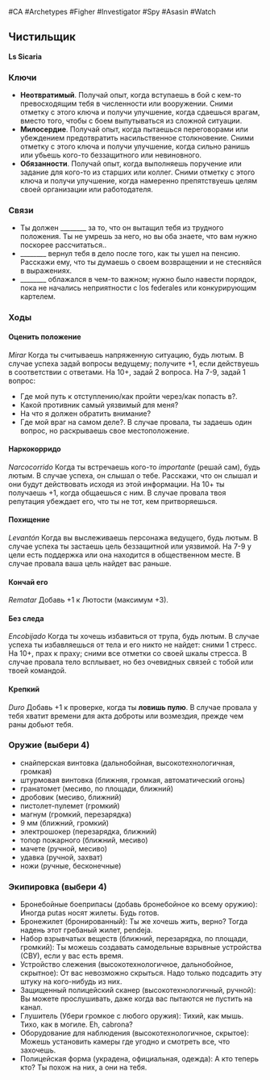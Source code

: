 #CA #Archetypes #Figher #Investigator #Spy #Asasin #Watch 

## Чистильщик
**Ls Sicaria**

### Ключи
-  **Неотвратимый**. Получай опыт, когда вступаешь в бой с кем-то превосходящим тебя в численности или вооружении. Сними отметку с этого ключа и получи улучшение, когда сдаешься врагам, вместо того, чтобы с боем выпутываться из сложной ситуации. 
-  **Милосердие**. Получай опыт, когда пытаешься переговорами или убеждением предотвратить насильственное столкновение. Сними отметку с этого ключа и получи улучшение, когда сильно ранишь или убьешь кого-то беззащитного или невиновного. 
-  **Обязанности**. Получай опыт, когда выполняешь поручение или задание для кого-то из старших или коллег. Сними отметку с этого ключа и получи улучшение, когда намеренно препятствуешь целям своей организации или работодателя.

### Связи
- Ты должен \_\_\_\_\_\_\_\_ за то, что он вытащил тебя из трудного положения. Ты не умрешь за него, но вы оба знаете, что вам нужно поскорее рассчитаться.. 
- \_\_\_\_\_\_\_\_ вернул тебя в дело после того, как ты ушел на пенсию. Расскажи ему, что ты думаешь о своем возвращении и не стесняйся в выражениях. 
- \_\_\_\_\_\_\_\_ облажался в чем-то важном; нужно было навести порядок, пока не начались неприятности с los federales или конкурирующим картелем.

### Ходы


#### Оценить положение
*Mirar*
 Когда ты считываешь напряженную ситуацию, будь лютым. В случае успеха задай вопросы ведущему; получите +1, если действуешь в соответствии с ответами. На 10+, задай 2 вопроса. На 7-9, задай 1 вопрос: 
-  Где мой путь к отступлению/как пройти через/как попасть в?. 
-  Какой противник самый уязвимый для меня? 
-  На что я должен обратить внимание? 
-  Где мой враг на самом деле?. 
В случае провала, ты задаешь один вопрос, но раскрываешь свое местоположение. 

#### Наркокорридо
*Narcocorrido*
 Когда ты встречаешь кого-то *importante* (решай сам), будь лютым. В случае успеха, он слышал о тебе. Расскажи, что он слышал и они будут действовать исходя из этой информации. На 10+ ты получаешь +1, когда общаешься с ним. В случае провала твоя репутация убеждает его, что ты не тот, кем притворяешься. 

#### Похищение
*Levantón*
 Когда вы выслеживаешь персонажа ведущего, будь лютым. В случае успеха ты застаешь цель беззащитной или уязвимой. На 7-9 у цели есть поддержка или она находится в общественном месте. В случае провала ваша цель найдет вас раньше. 

#### Кончай его
*Rematar*
 Добавь +1 к Лютости (максимум +3). 

#### Без следа
*Encobijado*
 Когда ты хочешь избавиться от трупа, будь лютым. В случае успеха ты избавляешься от тела и его никто не найдет: сними 1 стресс. На 10+, прах к праху; сними все отметки со своей шкалы стресса. В случае провала тело всплывает, но без очевидных связей с тобой или твоей командой. 

#### Крепкий
*Duro*
 Добавь +1 к проверке, когда ты **ловишь пулю**. В случае провала у тебя хватит времени для акта доброты или возмездия, прежде чем раны добьют тебя.


### Оружие (выбери 4) 
- снайперская винтовка (дальнобойная, высокотехнологичная, громкая) 
- штурмовая винтовка (ближняя, громкая, автоматический огонь) 
- гранатомет (месиво, по площади, ближний) 
- дробовик (месиво, ближний) 
- пистолет-пулемет (громкий) 
- магнум (громкий, перезарядка) 
- 9 мм (ближний, громкий) 
- электрошокер (перезарядка, ближний) 
- топор пожарного (ближний, месиво) 
- мачете (ручной, месиво) 
- удавка (ручной, захват) 
- ножи (ручные, бесконечные)

### Экипировка (выбери 4) 
- Бронебойные боеприпасы (добавь бронебойное ко всему оружию): Иногда putas носят жилеты. Будь готов. 
- Бронежилет (бронированный): Ты же хочешь жить, верно? Тогда надень этот гребаный жилет, pendeja. 
- Набор взрывчатых веществ (ближний, перезарядка, по площади, громкий): Ты можешь создавать самодельные взрывные устройства (СВУ), если у вас есть время. 
- Устройство слежения (высокотехнологичное, дальнобойное, скрытное): От вас невозможно скрыться. Надо только подсадить эту штуку на кого-нибудь из них. 
- Защищенный полицейский сканер (высокотехнологичный, ручной): Вы можете прослушивать, даже когда вас пытаются не пустить на канал. 
- Глушитель (Убери громкое с любого оружия): Тихий, как мышь. Тихо, как в могиле. Eh, cabrona? 
- Оборудование для наблюдения (высокотехнологичное, скрытое): Можешь установить камеры где угодно и смотреть все, что захочешь. 
- Полицейская форма (украдена, официальная, одежда): А кто теперь кто? Ты похож на них, а они на тебя.